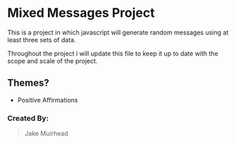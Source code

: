 # Mixed Messages Project

This is a project in which javascript will generate random messages using at least three sets of data. 

Throughout the project i will update this file to keep it up to date with the scope and scale of the project. 


## Themes? 
+ Positive Affirmations

### Created By: 
> Jake Muirhead